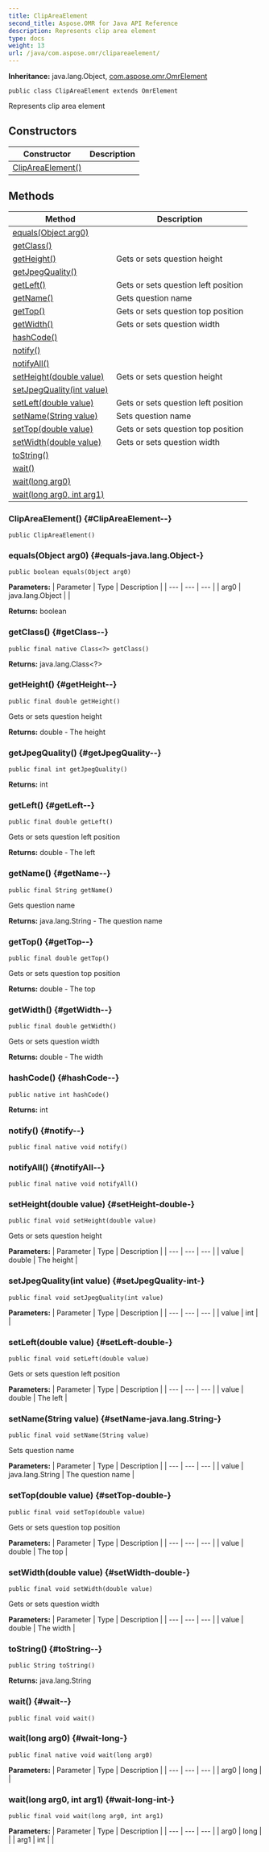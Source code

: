 ```yaml
---
title: ClipAreaElement
second_title: Aspose.OMR for Java API Reference
description: Represents clip area element
type: docs
weight: 13
url: /java/com.aspose.omr/clipareaelement/
---
```


**Inheritance:**
java.lang.Object, [com.aspose.omr.OmrElement](../../com.aspose.omr/omrelement)
```
public class ClipAreaElement extends OmrElement
```

Represents clip area element
## Constructors

| Constructor | Description |
| --- | --- |
| [ClipAreaElement()](#ClipAreaElement--) |  |
## Methods

| Method | Description |
| --- | --- |
| [equals(Object arg0)](#equals-java.lang.Object-) |  |
| [getClass()](#getClass--) |  |
| [getHeight()](#getHeight--) | Gets or sets question height |
| [getJpegQuality()](#getJpegQuality--) |  |
| [getLeft()](#getLeft--) | Gets or sets question left position |
| [getName()](#getName--) | Gets question name |
| [getTop()](#getTop--) | Gets or sets question top position |
| [getWidth()](#getWidth--) | Gets or sets question width |
| [hashCode()](#hashCode--) |  |
| [notify()](#notify--) |  |
| [notifyAll()](#notifyAll--) |  |
| [setHeight(double value)](#setHeight-double-) | Gets or sets question height |
| [setJpegQuality(int value)](#setJpegQuality-int-) |  |
| [setLeft(double value)](#setLeft-double-) | Gets or sets question left position |
| [setName(String value)](#setName-java.lang.String-) | Sets question name |
| [setTop(double value)](#setTop-double-) | Gets or sets question top position |
| [setWidth(double value)](#setWidth-double-) | Gets or sets question width |
| [toString()](#toString--) |  |
| [wait()](#wait--) |  |
| [wait(long arg0)](#wait-long-) |  |
| [wait(long arg0, int arg1)](#wait-long-int-) |  |
### ClipAreaElement() {#ClipAreaElement--}
```
public ClipAreaElement()
```


### equals(Object arg0) {#equals-java.lang.Object-}
```
public boolean equals(Object arg0)
```




**Parameters:**
| Parameter | Type | Description |
| --- | --- | --- |
| arg0 | java.lang.Object |  |

**Returns:**
boolean
### getClass() {#getClass--}
```
public final native Class<?> getClass()
```




**Returns:**
java.lang.Class<?>
### getHeight() {#getHeight--}
```
public final double getHeight()
```


Gets or sets question height

**Returns:**
double - The height
### getJpegQuality() {#getJpegQuality--}
```
public final int getJpegQuality()
```




**Returns:**
int
### getLeft() {#getLeft--}
```
public final double getLeft()
```


Gets or sets question left position

**Returns:**
double - The left
### getName() {#getName--}
```
public final String getName()
```


Gets question name

**Returns:**
java.lang.String - The question name
### getTop() {#getTop--}
```
public final double getTop()
```


Gets or sets question top position

**Returns:**
double - The top
### getWidth() {#getWidth--}
```
public final double getWidth()
```


Gets or sets question width

**Returns:**
double - The width
### hashCode() {#hashCode--}
```
public native int hashCode()
```




**Returns:**
int
### notify() {#notify--}
```
public final native void notify()
```




### notifyAll() {#notifyAll--}
```
public final native void notifyAll()
```




### setHeight(double value) {#setHeight-double-}
```
public final void setHeight(double value)
```


Gets or sets question height

**Parameters:**
| Parameter | Type | Description |
| --- | --- | --- |
| value | double | The height |

### setJpegQuality(int value) {#setJpegQuality-int-}
```
public final void setJpegQuality(int value)
```




**Parameters:**
| Parameter | Type | Description |
| --- | --- | --- |
| value | int |  |

### setLeft(double value) {#setLeft-double-}
```
public final void setLeft(double value)
```


Gets or sets question left position

**Parameters:**
| Parameter | Type | Description |
| --- | --- | --- |
| value | double | The left |

### setName(String value) {#setName-java.lang.String-}
```
public final void setName(String value)
```


Sets question name

**Parameters:**
| Parameter | Type | Description |
| --- | --- | --- |
| value | java.lang.String | The question name |

### setTop(double value) {#setTop-double-}
```
public final void setTop(double value)
```


Gets or sets question top position

**Parameters:**
| Parameter | Type | Description |
| --- | --- | --- |
| value | double | The top |

### setWidth(double value) {#setWidth-double-}
```
public final void setWidth(double value)
```


Gets or sets question width

**Parameters:**
| Parameter | Type | Description |
| --- | --- | --- |
| value | double | The width |

### toString() {#toString--}
```
public String toString()
```




**Returns:**
java.lang.String
### wait() {#wait--}
```
public final void wait()
```




### wait(long arg0) {#wait-long-}
```
public final native void wait(long arg0)
```




**Parameters:**
| Parameter | Type | Description |
| --- | --- | --- |
| arg0 | long |  |

### wait(long arg0, int arg1) {#wait-long-int-}
```
public final void wait(long arg0, int arg1)
```




**Parameters:**
| Parameter | Type | Description |
| --- | --- | --- |
| arg0 | long |  |
| arg1 | int |  |

